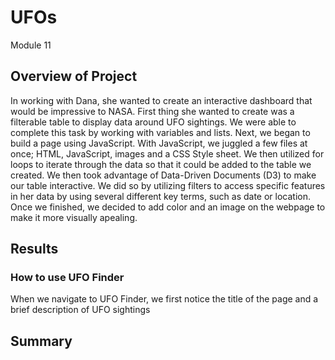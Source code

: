 # UFOs
Module 11

## Overview of Project
In working with Dana, she wanted to create an interactive dashboard that would be impressive to NASA. First thing she wanted to create was a filterable table to display data around UFO sightings. We were able to complete this task by working with variables and lists. Next, we began to build a page using JavaScript. With JavaScript, we juggled a few files at once; HTML, JavaScript, images and a CSS Style sheet. We then utilized for loops to iterate through the data so that it could be added to the table we created. We then took advantage of Data-Driven Documents (D3) to make our table interactive. We did so by utilizing filters to access specific features in her data by using several different key terms, such as date or location. Once we finished, we decided to add color and an image on the webpage to make it more visually apealing.

## Results
### How to use UFO Finder
When we navigate to UFO Finder, we first notice the title of the page and a brief description of UFO sightings


## Summary

